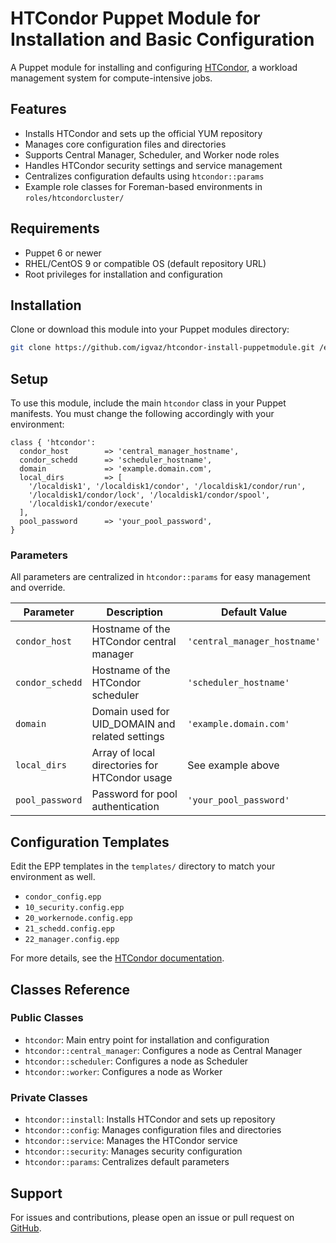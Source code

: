 # HTCondor Puppet Module for Installation and Basic Configuration

A Puppet module for installing and configuring [HTCondor](https://htcondor.org/), a workload management system for compute-intensive jobs.

## Features

- Installs HTCondor and sets up the official YUM repository
- Manages core configuration files and directories
- Supports Central Manager, Scheduler, and Worker node roles
- Handles HTCondor security settings and service management
- Centralizes configuration defaults using `htcondor::params`
- Example role classes for Foreman-based environments in `roles/htcondorcluster/`

## Requirements

- Puppet 6 or newer
- RHEL/CentOS 9 or compatible OS (default repository URL)
- Root privileges for installation and configuration

## Installation

Clone or download this module into your Puppet modules directory:

```sh
git clone https://github.com/igvaz/htcondor-install-puppetmodule.git /etc/puppetlabs/code/environments/production/modules/htcondor
```

## Setup

To use this module, include the main `htcondor` class in your Puppet manifests. You must change the following accordingly with your environment: 

```puppet
class { 'htcondor':
  condor_host        => 'central_manager_hostname',
  condor_schedd      => 'scheduler_hostname',
  domain             => 'example.domain.com',
  local_dirs         => [
    '/localdisk1', '/localdisk1/condor', '/localdisk1/condor/run',
    '/localdisk1/condor/lock', '/localdisk1/condor/spool', 
    '/localdisk1/condor/execute'
  ],
  pool_password      => 'your_pool_password',
}
```


### Parameters

All parameters are centralized in `htcondor::params` for easy management and override.

| Parameter           | Description                                      | Default Value                      |
|---------------------|--------------------------------------------------|------------------------------------|
| `condor_host`       | Hostname of the HTCondor central manager         | `'central_manager_hostname'`       |
| `condor_schedd`     | Hostname of the HTCondor scheduler               | `'scheduler_hostname'`             |
| `domain`            | Domain used for UID_DOMAIN and related settings  | `'example.domain.com'`             |
| `local_dirs`        | Array of local directories for HTCondor usage    | See example above                  |
| `pool_password`     | Password for pool authentication                 | `'your_pool_password'`             |

## Configuration Templates

Edit the EPP templates in the `templates/` directory to match your environment as well.  

- `condor_config.epp`
- `10_security.config.epp`
- `20_workernode.config.epp`
- `21_schedd.config.epp`
- `22_manager.config.epp`

For more details, see the [HTCondor documentation](https://htcondor.readthedocs.io/en/latest/admin-manual).


## Classes Reference

### Public Classes

- `htcondor`: Main entry point for installation and configuration
- `htcondor::central_manager`: Configures a node as Central Manager
- `htcondor::scheduler`: Configures a node as Scheduler
- `htcondor::worker`: Configures a node as Worker

### Private Classes

- `htcondor::install`: Installs HTCondor and sets up repository
- `htcondor::config`: Manages configuration files and directories
- `htcondor::service`: Manages the HTCondor service
- `htcondor::security`: Manages security configuration
- `htcondor::params`: Centralizes default parameters

## Support

For issues and contributions, please open an issue or pull request on [GitHub](https://github.com/igvaz/htcondor-install-puppetmodule).
